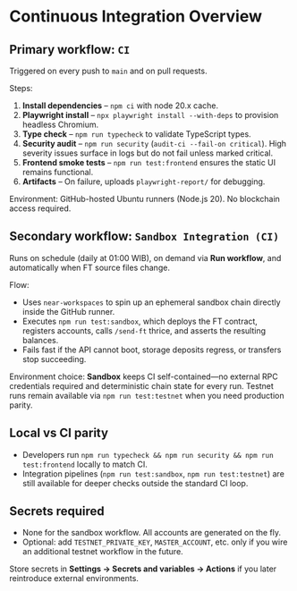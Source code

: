# Continuous Integration Overview

## Primary workflow: `CI`

Triggered on every push to `main` and on pull requests.

Steps:
1. **Install dependencies** – `npm ci` with node 20.x cache.
2. **Playwright install** – `npx playwright install --with-deps` to provision headless Chromium.
3. **Type check** – `npm run typecheck` to validate TypeScript types.
4. **Security audit** – `npm run security` (`audit-ci --fail-on critical`). High severity issues surface in logs but do not fail unless marked critical.
5. **Frontend smoke tests** – `npm run test:frontend` ensures the static UI remains functional.
6. **Artifacts** – On failure, uploads `playwright-report/` for debugging.

Environment: GitHub-hosted Ubuntu runners (Node.js 20). No blockchain access required.

## Secondary workflow: `Sandbox Integration (CI)`

Runs on schedule (daily at 01:00 WIB), on demand via **Run workflow**, and automatically when FT source files change.

Flow:
- Uses `near-workspaces` to spin up an ephemeral sandbox chain directly inside the GitHub runner.
- Executes `npm run test:sandbox`, which deploys the FT contract, registers accounts, calls `/send-ft` thrice, and asserts the resulting balances.
- Fails fast if the API cannot boot, storage deposits regress, or transfers stop succeeding.

Environment choice: **Sandbox** keeps CI self-contained—no external RPC credentials required and deterministic chain state for every run. Testnet runs remain available via `npm run test:testnet` when you need production parity.

## Local vs CI parity

- Developers run `npm run typecheck && npm run security && npm run test:frontend` locally to match CI.
- Integration pipelines (`npm run test:sandbox`, `npm run test:testnet`) are still available for deeper checks outside the standard CI loop.

## Secrets required

- None for the sandbox workflow. All accounts are generated on the fly.
- Optional: add `TESTNET_PRIVATE_KEY`, `MASTER_ACCOUNT`, etc. only if you wire an additional testnet workflow in the future.

Store secrets in **Settings → Secrets and variables → Actions** if you later reintroduce external environments.
